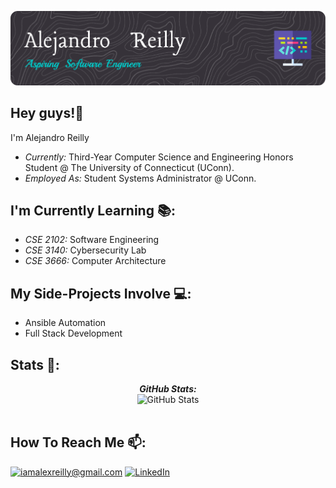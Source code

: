 ![Alejandro Reilly Banner Image](./images/github-header-image.png)

<h2>Hey guys!👋</h2>

I'm Alejandro Reilly
- <i>Currently:</i> Third-Year Computer Science and Engineering Honors Student @ The University of Connecticut (UConn).
- <i>Employed As:</i> Student Systems Administrator @ UConn.

<h2> I'm Currently Learning 📚: </h2>

- <i>CSE 2102:</i> Software Engineering
- <i>CSE 3140:</i> Cybersecurity Lab
- <i>CSE 3666:</i> Computer Architecture

<h2> My Side-Projects Involve 💻:</h2>

- Ansible Automation
- Full Stack Development

<h2> Stats 👀:</h2>

<div>
<!--   <p align="center">
    <b><em>Now listening to:</em></b> <br/>
    <img src="https://spotify-github-profile.vercel.app/api/view?uid=lakshmanan.meiyappan&cover_image=true&theme=novatorem" alt="Now Listenting to" />
  </p> -->
  
  <p align="center">
  <b><em>GitHub Stats:</em></b> <br/>
    <img src="https://github-readme-streak-stats.herokuapp.com/?user=alejandroreilly" alt="GitHub Stats" /> <br/><br/>
  </p>
</div>

<h2> How To Reach Me 📫:</h2>

<a href="mailto:iamalexreilly@gmail.com.com">![iamalexreilly@gmail.com](https://img.shields.io/badge/Gmail-D14836?style=for-the-badge&logo=gmail&logoColor=white)</a> <a href="https://www.linkedin.com/in/lakshmanan-meiyappan/">![LinkedIn](https://img.shields.io/badge/LinkedIn-0077B5?style=for-the-badge&logo=linkedin&logoColor=white)</a>
